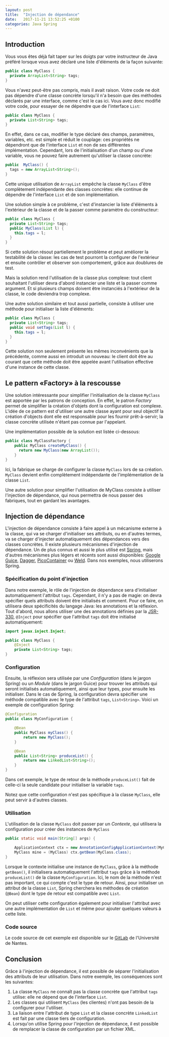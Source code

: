 ```yaml
---
layout: post
title:  "Injection de dépendance"
date:   2017-11-21 13:52:25 +0100
categories: Java Spring
---
```


## Introduction

Vous vous êtes déjà fait taper sur les doigts par votre instructeur de Java préféré lorsque vous avez déclaré une liste d'éléments de la façon suivante:

```java
public class MyClass {
  private ArrayList<String> tags;
}
```
Vous n'avez peut-être pas compris, mais il avait raison. 
Votre code ne doit pas dépendre d'une classe concrète lorsqu'il n'a besoin que des méthodes déclarés par une interface, comme c'est le cas ici.
Vous avez donc modifié votre code, pour essayer de ne dépendre que de l'interface `List`:

```java
public class MyClass {
  private List<String> tags;
}
```

En effet, dans ce cas, modifier le type déclaré des champs, paramètres, variables, etc. est simple et réduit le couplage: 
ces propriétés ne dépendront que de l'interface `List` et non de ses différentes implémentation.
Cependant, lors de l'initialisation d'un champ ou d'une variable, vous ne pouvez faire autrement qu'utiliser la classe concrète:

```java
public  MyClass() {
  tags = new ArrayList<String>();
}
```

Cette unique utilisation de `ArrayList` empêche la classe `MyClass` d'être complètement indépendante des classes concrètes: elle continue de
dépendre de l'interface `List` et de son implémentation.

Une solution simple à ce problème, c'est d'instancier la liste d'éléments à l'extérieur de la classe et de la passer comme paramètre du constructeur:

```java
public class MyClass {
  private List<String> tags;
  public MyClass(List l) {
    this.tags = l;
  }
}
```
Si cette solution résout partiellement le problème et peut améliorer la testabilité de la classe: les cas de test pourront la configurer de 
l'extérieur et ensuite contrôler et observer son comportement, grâce aux doublures de test.

Mais la solution rend l'utilisation de la classe plus complexe:
tout client souhaitant l'utiliser devra d'abord instancier une liste et la passer comme argument.
Et si plusieurs champs doivent être instanciés à l'extérieur de la classe, le code deviendra trop complexe.

Une autre solution similaire et tout aussi partielle, consiste à utiliser une méthode pour initialiser la liste d'éléments:

```java
public class MyClass {
  private List<String> tags;
  public void setTags(List l) {
    this.tags = l;
  }
}
```

Cette solution non seulement présente les mêmes inconvénients  que la précédente, comme aussi en introduit un nouveau:
le client doit être au courant que cette méthode doit être appelée avant l'utilisation effective d'une instance de cette classe.

## Le pattern «Factory» à la rescousse

Une solution intéressante pour simplifier l'initialisation de la classe `MyClass` est apportée par les patrons de conception.
En effet, le patron _Factory_ permet de simplifier la création d'objets dont la configuration est complexe. 
L'idée de ce pattern est d'utiliser une autre classe ayant pour seul objectif la création d'objects dont elle est responsable 
pour les fournir prêt-à-servir; la classe concrète utilisée n'étant pas connue par l'appelant.

Une implémentation possible de la solution est listée ci-dessous:



```java
public class MyClassFactory {
    public MyClass createMyClass() {
      return new MyClass(new ArrayList());
    }
}
```

Ici, la fabrique se charge de configurer la classe `MyClass` lors de sa création. 
`MyClass` devient enfin complètement indépendante de l'implémentation de la classe `List`.

Une autre solution pour simplifier l'utilisation de MyClass consiste à utiliser l'injection de dépendance,
qui nous permettra de nous passer des fabriques, tout en gardant les avantages.


## Injection de dépendance

L'injection de dépendance consiste à faire appel à un mécanisme externe à la classe, qui va se charger d'initialiser ses attributs,
ou en d'autres termes, va se charger d'injecter automatiquement des dépendances vers des classes concrètes. 
Il existe plusieurs mécanismes d'injection de dépendance. Un de plus connus et aussi le plus utilisé est [Spring](https://spring.io),
mais d'autres mécanismes plus légers et récents sont aussi disponibles: [Google Guice](https://github.com/google/guice),
[Dagger](http://square.github.io/dagger/), [PicoContainer](http://picocontainer.com/) ou [Weld](http://weld.cdi-spec.org).
Dans nos exemples, nous utiliserons Spring.


### Spécification du point d'injection

Dans notre exemple, le rôle de l'injection de dépendance sera d'initialiser automatiquement l'attribut `tags`.
Cependant, il n'y a pas de magie: on devra spécifier quels attributs doivent être initialisés et comment.
Pour ce faire, on utilisera deux spécificités du langage Java: les annotations et la réflexion.
Tout d'abord, nous allons utiliser une des annotations définies par la [JSR-330](http://javax-inject.github.io/javax-inject/),
`@Inject` pour spécifier que l'attribut `tags` doit être initialisé automatiquement:


```java
import javax.inject.Inject;

public class MyClass {
    @Inject
    private List<String> tags;
}
```

### Configuration

Ensuite, la réflexion sera utilisée par une _Configuration_ (dans le jargon Spring) 
ou un _Module_  (dans le jargon Guice)
pour trouver les attributs qui seront initialisés automatiquement, ainsi que leur types, pour ensuite les initialiser.
Dans le cas de Spring, la configuration devra spécifier une méthode compatible avec le type de l'attribut `tags`, `List<String>`.
Voici un exemple de configuration Spring:

```java
@Configuration
public class MyConfiguration {

    @Bean
    public MyClass myClass() {
        return new MyClass();
    }

    @Bean
    public List<String> produceList() {
        return new LinkedList<String>();
    }
}
```

Dans cet exemple, le type de retour de la méthode `produceList()` fait de celle-ci la seule candidate pour initialiser la variable `tags`.

Notez que cette configuration n'est pas spécifique à la classe `MyClass`, elle peut servir à d'autres classes. 

### Utilisation

L'utilisation de la classe `MyClass` doit passer par un _Contexte_, qui utilisera la configuration pour créer des instances de `MyClass`

```java
public static void main(String[] args) {

    ApplicationContext ctx = new AnnotationConfigApplicationContext(MyConfiguration.class);
    MyClass mine = (MyClass) ctx.getBean(MyClass.class);
}
```

Lorsque le contexte initialise une instance de `MyClass`, grâce à la méthode `getBean()`, il initialisera automatiquement l'attribut `tags` grâce à la
méthode `produceList()` de la classe `MyConfiguration`.
Ici, le nom de la méthode n'est pas important, ce qui compte c'est le type de retour. Ainsi, pour initialiser un attribut de la classe `List`,
Spring cherchera les méthodes de création (`@Bean`) dont le type de retour est compatible avec `List`.


On peut utiliser cette configuration également pour initialiser l'attribut avec une autre implémentation de `List` et même pour ajouter quelques valeurs à cette liste.

### Code source

Le code source de cet exemple est disponible sur le [GitLab](https://gitlab.univ-nantes.fr/sunye-g/exemples-blog/tree/master/dependency-injection) de l'Université de Nantes.

## Conclusion

Grâce à l'injection de dépendance, il est possible de séparer l'initialisation des attributs de leur utilisation.
Dans notre exemple, les conséquences sont les suivantes:

1. La classe `MyClass` ne connaît pas la classe concrète que l'attribut `tags` utilise: elle ne dépend que de l'interface `List`.
1. Les classes qui utilisent `MyClass` (les clientes) n'ont pas besoin de la configurer pour l'utiliser.
1. La liaison entre l'attribut de type `List` et la classe concrète `LinkedList` est fait par une classe tiers de configuration.
1. Lorsqu'on utilise Spring pour l'injection de dépendance, il est possible de remplacer la classe de configuration par un fichier XML. 

